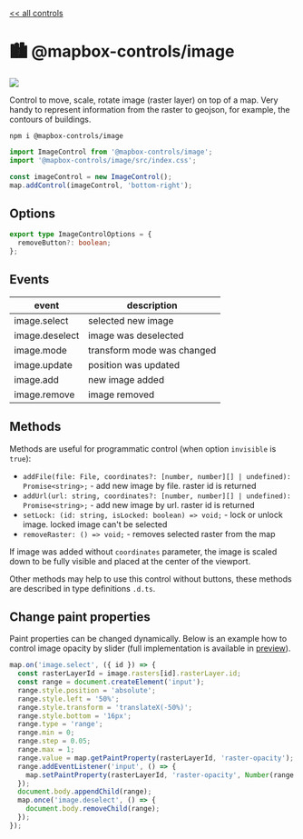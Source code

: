 [<< all controls](/README.md)

# 🏙️ @mapbox-controls/image

![](https://github.com/korywka/mapbox-controls/assets/988471/9db0c22d-662a-43fb-90e6-1fbe4405dcc5)

Control to move, scale, rotate image (raster layer) on top of a map.
Very handy to represent information from the raster to geojson, for example, the contours of buildings.

```
npm i @mapbox-controls/image
```

```js
import ImageControl from '@mapbox-controls/image';
import '@mapbox-controls/image/src/index.css';

const imageControl = new ImageControl();
map.addControl(imageControl, 'bottom-right');
```

## Options

```ts
export type ImageControlOptions = {
  removeButton?: boolean;
};
```

## Events

| event          | description                |
| -------------- | -------------------------- |
| image.select   | selected new image         |
| image.deselect | image was deselected       |
| image.mode     | transform mode was changed |
| image.update   | position was updated       |
| image.add      | new image added            |
| image.remove   | image removed              |

## Methods

Methods are useful for programmatic control (when option `invisible` is `true`):

- `addFile(file: File, coordinates?: [number, number][] | undefined): Promise<string>;` - add new image by file. raster id is returned
- `addUrl(url: string, coordinates?: [number, number][] | undefined): Promise<string>;` - add new image by url. raster id is returned
- `setLock: (id: string, isLocked: boolean) => void;` - lock or unlock image. locked image can't be selected
- `removeRaster: () => void;` - removes selected raster from the map

If image was added without `coordinates` parameter, the image is scaled down to be fully visible and placed at the center of the viewport.

Other methods may help to use this control without buttons, these methods are described in type definitions `.d.ts`.

## Change paint properties

Paint properties can be changed dynamically.
Below is an example how to control image opacity by slider (full implementation is available in [preview](/preview/preview.js)).

```js
map.on('image.select', ({ id }) => {
  const rasterLayerId = image.rasters[id].rasterLayer.id;
  const range = document.createElement('input');
  range.style.position = 'absolute';
  range.style.left = '50%';
  range.style.transform = 'translateX(-50%)';
  range.style.bottom = '16px';
  range.type = 'range';
  range.min = 0;
  range.step = 0.05;
  range.max = 1;
  range.value = map.getPaintProperty(rasterLayerId, 'raster-opacity');
  range.addEventListener('input', () => {
    map.setPaintProperty(rasterLayerId, 'raster-opacity', Number(range.value));
  });
  document.body.appendChild(range);
  map.once('image.deselect', () => {
    document.body.removeChild(range);
  });
});
```
